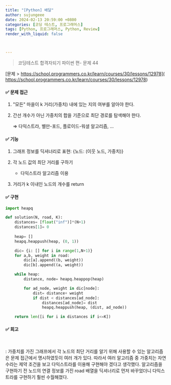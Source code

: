 ```yaml
---
title: "[Python] 배달"
author: sujungeee
date: 2024-02-13 20:59:00 +0800
categories: [코딩 테스트, 프로그래머스]
tags: [Python, 프로그래머스, Python, Review]
render_with_liquid: false



---
```




> 코딩테스트 합격자되기 파이썬 편- 문제 44

[문제 >   https://school.programmers.co.kr/learn/courses/30/lessons/12978]( https://school.programmers.co.kr/learn/courses/30/lessons/12978)





#### ✅ 문제 접근

1. "모든" 마을이 k 거리(가중치) 내에 있는 지의 여부를 알아야 한다. 



2. 간선 개수가 아닌 가중치의 합을 기준으로 최단 경로를 탐색해야 한다.

   ⇒ 다익스트라, 벨만-포드, 플로이드-워셜 알고리즘, ...



#### ✅ 기능

1. 그래프 정보를 딕셔너리로 표현: {노드: (이웃 노드, 가중치)}



2. 각 노드 값의 최단 거리를 구하기
   - 다익스트라 알고리즘 이용



3. 거리가 k 이내인 노드의 개수를 return




#### ✅ 구현

```python
import heapq

def solution(N, road, K):
    distances= [float("inf")]*(N+1)
    distances[1]= 0
    
    heap= []
    heapq.heappush(heap, (0, 1))

    dic= {i: [] for i in range(1,N+1)}
    for a,b, weight in road:
        dic[a].append((b, weight))
        dic[b].append((a, weight))

    while heap:
        distance, node= heapq.heappop(heap)

        for ad_node, weight in dic[node]:
            dist= distance+ weight
            if dist < distances[ad_node]:
                distances[ad_node]= dist
                heapq.heappush(heap, (dist, ad_node))

    return len([i for i in distances if i<=K])
```



#### ✅ 회고

​	

: 가중치를 가진 그래프에서 각 노드의 최단 거리를 알기 위해 사용할 수 있는 알고리즘은 문제 접근에서 명시하였듯이 여러 개가 있다. 따라서 여러 알고리즘 중 가중치는 자연수라는 제약 조건을 보고 다익스트라를 이용해 구현해야 겠다고 생각했다. 알고리즘을 구현하기 전 노드의 연결 정보를 가진 road 배열을 딕셔너리로 먼저 바꾸었더니 다익스트라를 구현하기 훨씬 수월해졌다.
